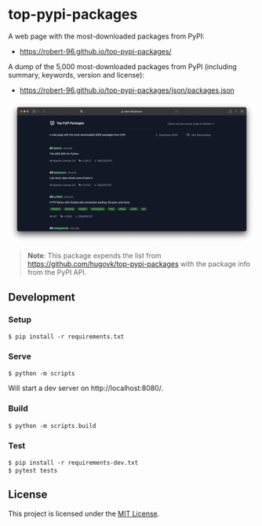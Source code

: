 # top-pypi-packages

A web page with the most-downloaded packages from PyPI:

* https://robert-96.github.io/top-pypi-packages/

A dump of the 5,000 most-downloaded packages from PyPI (including summary, keywords, version and license):

* https://robert-96.github.io/top-pypi-packages/json/packages.json

![Screenshot](/screenshots/screenshot.png)

> **Note**: This package expends the list from https://github.com/hugovk/top-pypi-packages with the package info from the PyPI API.


## Development

### Setup

```
$ pip install -r requirements.txt
```

### Serve

```
$ python -m scripts
```

Will start a dev server on http://localhost:8080/.

### Build

```
$ python -m scripts.build
```

### Test

```
$ pip install -r requirements-dev.txt
$ pytest tests
```


## License

This project is licensed under the [MIT License](LICENSE).
